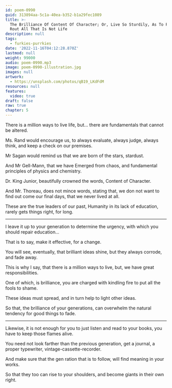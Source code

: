 ```yaml
---
id: poem-0990
guid: 313894aa-5c1a-40ea-b352-b1a29fec1089
title: >-
  The Brilliance Of Content Of Character; Or, Live So Sturdily, As To Put To
  Rout All That Is Not Life
description: null
tags:
  - furkies-purrkies
date: '2022-11-16T04:12:28.870Z'
lastmod: null
weight: 99000
audio: poem-0990.mp3
image: poem-0990-illustration.jpg
images: null
artwork:
  - https://unsplash.com/photos/qB19_LKdFdM
resources: null
features:
  video: true
draft: false
raw: true
chapter: 5
---
```


There is a million ways to live life, but…
there are fundamentals that cannot be altered.

Ms. Rand would encourage us,
to always evaluate, always judge, always think, and keep a check on our premises.

Mr Sagan would remind us that we are born of the stars,
stardust.

And Mr Gell-Mann, that we have Emerged from chaos,
and fundamental principles of physics and chemistry.

Dr. King Junior, beautifully crowned the words,
Content of Character.

And Mr. Thoreau, does not mince words, stating that,
we don not want to find out come our final days, that we never lived at all.

These are the true leaders of our past,
Humanity in its lack of education, rarely gets things right, for long.

---

I leave it up to your generation to determine the urgency,
with which you should repair education…

That is to say,
make it effective, for a change.

You will see, eventually, that brilliant ideas shine,
but they always corrode, and fade away.

This is why I say, that there is a million ways to live,
but, we have great responsibilities.

One of which, is brilliance,
you are charged with kindling fire to put all the fools to shame.

These ideas must spread,
and in turn help to light other ideas.

So that, the brilliance of your generations,
can overwhelm the natural tendency for good things to fade.

---

Likewise, it is not enough for you to just listen and read to your books,
you have to keep those flames alive.

You need not look farther than the previous generation,
get a journal, a proper typewriter, vintage-cassette-recorder.

And make sure that the gen ration that is to follow,
will find meaning in your works.

So that they too can rise to your shoulders,
and become giants in their own right.
